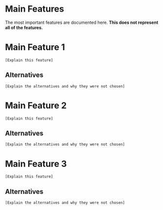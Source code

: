 # Main Features

The most important features are documented here. **This does not represent all of the features.**

# Main Feature 1

`[Explain this feature]`

## Alternatives

`[Explain the alternatives and why they were not chosen]`

# Main Feature 2

`[Explain this feature]`

## Alternatives

`[Explain the alternatives and why they were not chosen]`

# Main Feature 3

`[Explain this feature]`

## Alternatives

`[Explain the alternatives and why they were not chosen]`
